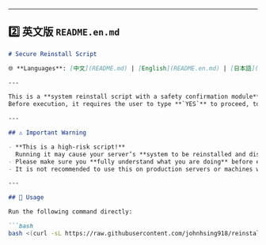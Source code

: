 
---

## 2️⃣ 英文版 `README.en.md`

```markdown
# Secure Reinstall Script

🌐 **Languages**: [中文](README.md) | [English](README.en.md) | [日本語](README.ja.md)

---

This is a **system reinstall script with a safety confirmation module**, modified from [bin456789/reinstall](https://github.com/bin456789/reinstall).  
Before execution, it requires the user to type **`YES`** to proceed, to prevent accidental operations.

---

## ⚠️ Important Warning

- **This is a high-risk script!**  
  Running it may cause your server’s **system to be reinstalled and disk data erased**.  
- Please make sure you **fully understand what you are doing** before execution.  
- It is not recommended to use this on production servers or machines with important data.  

---

## 🚀 Usage

Run the following command directly:

```bash
bash <(curl -sL https://raw.githubusercontent.com/johnhsing918/reinstall/main/reinstall.sh)
